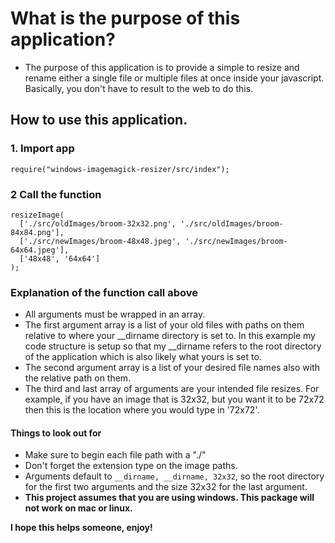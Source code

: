 # What is the purpose of this application?

- The purpose of this application is to provide a simple to resize and rename either a single file or multiple files at once inside your javascript. Basically, you don't have to result to the web to do this.

## How to use this application.

### 1. Import app

    require("windows-imagemagick-resizer/src/index");

### 2 Call the function

    resizeImage(
      ['./src/oldImages/broom-32x32.png', './src/oldImages/broom-84x84.png'],
      ['./src/newImages/broom-48x48.jpeg', './src/newImages/broom-64x64.jpeg'],
      ['48x48', '64x64']
    );

### Explanation of the function call above

- All arguments must be wrapped in an array.
- The first argument array is a list of your old files with paths on them relative to where your \_\_dirname directory is set to. In this example my code structure is setup so that my \_\_dirname refers to the root directory of the application which is also likely what yours is set to.
- The second argument array is a list of your desired file names also with the relative path on them.
- The third and last array of arguments are your intended file resizes. For example, if you have an image that is 32x32, but you want it to be 72x72 then this is the location where you would type in '72x72'.

#### Things to look out for

- Make sure to begin each file path with a "./"
- Don't forget the extension type on the image paths.
- Arguments default to `__dirname, __dirname, 32x32`, so the root directory for the first two arguments and the size 32x32 for the last argument.
- **This project assumes that you are using windows. This package will not work on mac or linux.**

**I hope this helps someone, enjoy!**
